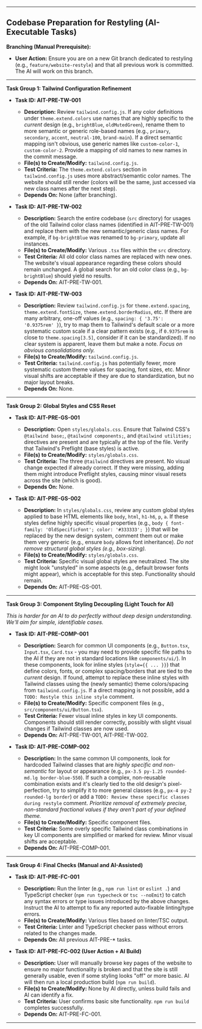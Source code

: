 

---

## Codebase Preparation for Restyling (AI-Executable Tasks)

**Branching (Manual Prerequisite):**
*   **User Action:** Ensure you are on a new Git branch dedicated to restyling (e.g., `feature/website-restyle`) and that all previous work is committed. The AI will work on this branch.

---

**Task Group 1: Tailwind Configuration Refinement**

*   **Task ID: AIT-PRE-TW-001**
    *   **Description:** Review `tailwind.config.js`. If any color definitions under `theme.extend.colors` use names that are highly specific to the *current* design (e.g., `brightBlue`, `oldMutedGreen`), rename them to more semantic or generic role-based names (e.g., `primary`, `secondary`, `accent`, `neutral-100`, `brand-main`). If a direct semantic mapping isn't obvious, use generic names like `custom-color-1`, `custom-color-2`. Provide a mapping of old names to new names in the commit message.
    *   **File(s) to Create/Modify:** `tailwind.config.js`.
    *   **Test Criteria:** The `theme.extend.colors` section in `tailwind.config.js` uses more abstract/semantic color names. The website should still render (colors will be the same, just accessed via new class names after the next step).
    *   **Depends On:** None (after branching).

*   **Task ID: AIT-PRE-TW-002**
    *   **Description:** Search the entire codebase (`src` directory) for usages of the old Tailwind color class names (identified in AIT-PRE-TW-001) and replace them with the new semantic/generic class names. For example, if `bg-brightBlue` was renamed to `bg-primary`, update all instances.
    *   **File(s) to Create/Modify:** Various `.tsx` files within the `src` directory.
    *   **Test Criteria:** All old color class names are replaced with new ones. The website's visual appearance regarding these colors should remain unchanged. A global search for an old color class (e.g., `bg-brightBlue`) should yield no results.
    *   **Depends On:** AIT-PRE-TW-001.

*   **Task ID: AIT-PRE-TW-003**
    *   **Description:** Review `tailwind.config.js` for `theme.extend.spacing`, `theme.extend.fontSize`, `theme.extend.borderRadius`, etc. If there are many arbitrary, one-off values (e.g., `spacing: { '3.75': '0.9375rem' }`), try to map them to Tailwind's default scale or a more systematic custom scale if a clear pattern exists (e.g., if `0.9375rem` is close to `theme.spacing[3.5]`, consider if it can be standardized). If no clear system is apparent, leave them but make a note. *Focus on obvious consolidations only.*
    *   **File(s) to Create/Modify:** `tailwind.config.js`.
    *   **Test Criteria:** `tailwind.config.js` has potentially fewer, more systematic custom theme values for spacing, font sizes, etc. Minor visual shifts are acceptable if they are due to standardization, but no major layout breaks.
    *   **Depends On:** None.

---

**Task Group 2: Global Styles and CSS Reset**

*   **Task ID: AIT-PRE-GS-001**
    *   **Description:** Open `styles/globals.css`. Ensure that Tailwind CSS's `@tailwind base;`, `@tailwind components;`, and `@tailwind utilities;` directives are present and are typically at the top of the file. Verify that Tailwind's Preflight (base styles) is active.
    *   **File(s) to Create/Modify:** `styles/globals.css`.
    *   **Test Criteria:** The three `@tailwind` directives are present. No visual change expected if already correct. If they were missing, adding them might introduce Preflight styles, causing minor visual resets across the site (which is good).
    *   **Depends On:** None.

*   **Task ID: AIT-PRE-GS-002**
    *   **Description:** In `styles/globals.css`, review any custom global styles applied to base HTML elements like `body`, `html`, `h1-h6`, `p`, `a`. If these styles define highly specific visual properties (e.g., `body { font-family: 'OldSpecificFont'; color: '#333333'; }`) that will be replaced by the new design system, comment them out or make them very generic (e.g., ensure `body` allows font inheritance). *Do not remove structural global styles (e.g., box-sizing).*
    *   **File(s) to Create/Modify:** `styles/globals.css`.
    *   **Test Criteria:** Specific visual global styles are neutralized. The site might look "unstyled" in some aspects (e.g., default browser fonts might appear), which is acceptable for this step. Functionality should remain.
    *   **Depends On:** AIT-PRE-GS-001.

---

**Task Group 3: Component Styling Decoupling (Light Touch for AI)**

*This is harder for an AI to do perfectly without deep design understanding. We'll aim for simple, identifiable cases.*

*   **Task ID: AIT-PRE-COMP-001**
    *   **Description:** Search for common UI components (e.g., `Button.tsx`, `Input.tsx`, `Card.tsx` - you may need to provide specific file paths to the AI if they are not in standard locations like `components/ui/`). In these components, look for inline styles (`style={{ ... }}`) that define colors, fonts, or complex spacing/borders that are tied to the *current* design. If found, attempt to replace these inline styles with Tailwind classes using the (newly semantic) theme colors/spacing from `tailwind.config.js`. If a direct mapping is not possible, add a `TODO: Restyle this inline style` comment.
    *   **File(s) to Create/Modify:** Specific component files (e.g., `src/components/ui/Button.tsx`).
    *   **Test Criteria:** Fewer visual inline styles in key UI components. Components should still render correctly, possibly with slight visual changes if Tailwind classes are now used.
    *   **Depends On:** AIT-PRE-TW-001, AIT-PRE-TW-002.

*   **Task ID: AIT-PRE-COMP-002**
    *   **Description:** In the same common UI components, look for hardcoded Tailwind classes that are *highly specific and non-semantic* for layout or appearance (e.g., `px-3.5 py-1.25 rounded-md.lg border-blue-550`). If such a complex, non-reusable combination exists and it's clearly tied to the old design's pixel-perfection, try to simplify it to more general classes (e.g., `px-4 py-2 rounded-lg border`) or add a `TODO: Review these specific classes during restyle` comment. *Prioritize removal of extremely precise, non-standard fractional values if they aren't part of your defined theme.*
    *   **File(s) to Create/Modify:** Specific component files.
    *   **Test Criteria:** Some overly specific Tailwind class combinations in key UI components are simplified or marked for review. Minor visual shifts are acceptable.
    *   **Depends On:** AIT-PRE-COMP-001.

---

**Task Group 4: Final Checks (Manual and AI-Assisted)**

*   **Task ID: AIT-PRE-FC-001**
    *   **Description:** Run the linter (e.g., `npm run lint` or `eslint .`) and TypeScript checker (`npm run typecheck` or `tsc --noEmit`) to catch any syntax errors or type issues introduced by the above changes. Instruct the AI to attempt to fix any reported auto-fixable linting/type errors.
    *   **File(s) to Create/Modify:** Various files based on linter/TSC output.
    *   **Test Criteria:** Linter and TypeScript checker pass without errors related to the changes made.
    *   **Depends On:** All previous AIT-PRE-* tasks.

*   **Task ID: AIT-PRE-FC-002 (User Action + AI Build)**
    *   **Description:** User will manually browse key pages of the website to ensure no major functionality is broken and that the site is still generally usable, even if some styling looks "off" or more basic. AI will then run a local production build (`npm run build`).
    *   **File(s) to Create/Modify:** None by AI directly, unless build fails and AI can identify a fix.
    *   **Test Criteria:** User confirms basic site functionality. `npm run build` completes successfully.
    *   **Depends On:** AIT-PRE-FC-001.

---

